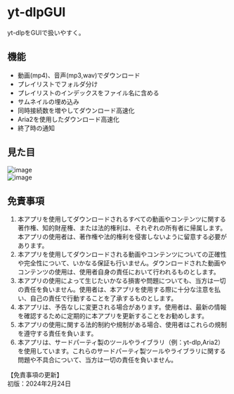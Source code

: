 # yt-dlpGUI
yt-dlpをGUIで扱いやすく。
## 機能
- 動画(mp4)、音声(mp3,wav)でダウンロード
- プレイリストでフォルダ分け
- プレイリストのインデックスをファイル名に含める
- サムネイルの埋め込み
- 同時接続数を増やしてダウンロード高速化
- Aria2を使用したダウンロード高速化
- 終了時の通知

## 見た目
![image](https://github.com/ziaenso-kuma/yt-dlpGUI/assets/114263475/b9d2d47f-c918-422e-833c-4586d5c3737a)  
![image](https://github.com/ziaenso-kuma/yt-dlpGUI/assets/114263475/e5bf77f4-f501-42ad-b699-95c4979fd223)  

## 免責事項
1. 本アプリを使用してダウンロードされるすべての動画やコンテンツに関する著作権、知的財産権、または法的権利は、それぞれの所有者に帰属します。本アプリの使用者は、著作権や法的権利を侵害しないように留意する必要があります。
2. 本アプリを使用してダウンロードされる動画やコンテンツについての正確性や完全性について、いかなる保証も行いません。ダウンロードされた動画やコンテンツの使用は、使用者自身の責任において行われるものとします。
3. 本アプリの使用によって生じたいかなる損害や問題についても、当方は一切の責任を負いません。使用者は、本アプリを使用する際に十分な注意を払い、自己の責任で行動することを了承するものとします。
4. 本アプリは、予告なしに変更される場合があります。使用者は、最新の情報を確認するために定期的に本アプリを更新することをお勧めします。
5. 本アプリの使用に関する法的制約や規制がある場合、使用者はこれらの規制を遵守する責任を負います。
6. 本アプリは、サードパーティ製のツールやライブラリ（例：yt-dlp,Aria2）を使用しています。これらのサードパーティ製ツールやライブラリに関する問題や不具合について、当方は一切の責任を負いません。  

【免責事項の更新】  
初版：2024年2月24日
